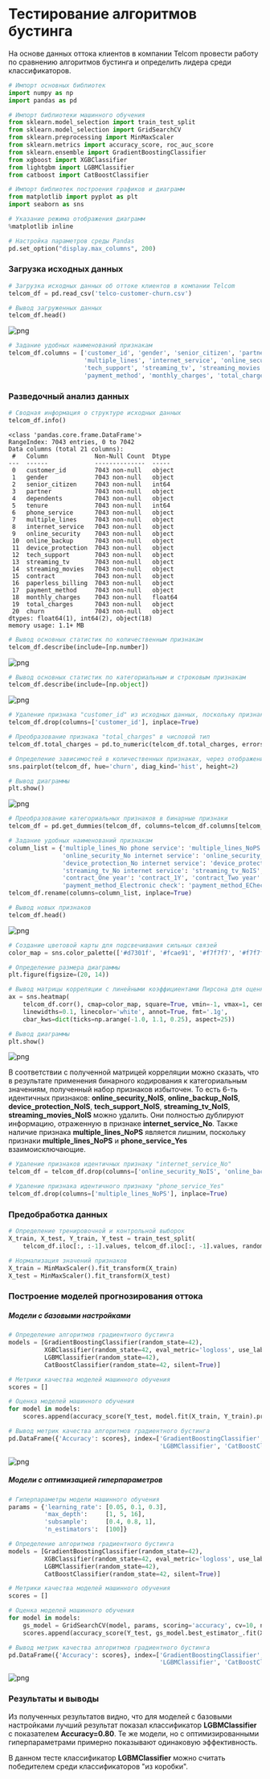 # Тестирование алгоритмов бустинга
На основе данных оттока клиентов в компании Telcom провести работу по сравнению алгоритмов бустинга и определить лидера среди классификаторов.

```python
# Импорт основных библиотек
import numpy as np
import pandas as pd

# Импорт библиотеки машинного обучения
from sklearn.model_selection import train_test_split
from sklearn.model_selection import GridSearchCV
from sklearn.preprocessing import MinMaxScaler
from sklearn.metrics import accuracy_score, roc_auc_score
from sklearn.ensemble import GradientBoostingClassifier
from xgboost import XGBClassifier
from lightgbm import LGBMClassifier
from catboost import CatBoostClassifier

# Импорт библиотек построения графиков и диаграмм
from matplotlib import pyplot as plt
import seaborn as sns

# Указание режима отображения диаграмм
%matplotlib inline

# Настройка параметров среды Pandas
pd.set_option("display.max_columns", 200)
```
### Загрузка исходных данных
```python
# Загрузка исходных данных об оттоке клиентов в компании Telcom
telcom_df = pd.read_csv('telco-customer-churn.csv')

# Вывод загруженных данных
telcom_df.head()
```
![png](Images/table01.jpg)

```python
# Задание удобных наименований признакам
telcom_df.columns = ['customer_id', 'gender', 'senior_citizen', 'partner', 'dependents', 'tenure', 'phone_service',
                     'multiple_lines', 'internet_service', 'online_security', 'online_backup', 'device_protection',
                     'tech_support', 'streaming_tv', 'streaming_movies', 'contract', 'paperless_billing',
                     'payment_method', 'monthly_charges', 'total_charges', 'churn']
```

### Разведочный анализ данных
```python
# Сводная информация о структуре исходных данных
telcom_df.info()
```
```
<class 'pandas.core.frame.DataFrame'>
RangeIndex: 7043 entries, 0 to 7042
Data columns (total 21 columns):
 #   Column             Non-Null Count  Dtype  
---  ------             --------------  -----  
 0   customer_id        7043 non-null   object 
 1   gender             7043 non-null   object 
 2   senior_citizen     7043 non-null   int64  
 3   partner            7043 non-null   object 
 4   dependents         7043 non-null   object 
 5   tenure             7043 non-null   int64  
 6   phone_service      7043 non-null   object 
 7   multiple_lines     7043 non-null   object 
 8   internet_service   7043 non-null   object 
 9   online_security    7043 non-null   object 
 10  online_backup      7043 non-null   object 
 11  device_protection  7043 non-null   object 
 12  tech_support       7043 non-null   object 
 13  streaming_tv       7043 non-null   object 
 14  streaming_movies   7043 non-null   object 
 15  contract           7043 non-null   object 
 16  paperless_billing  7043 non-null   object 
 17  payment_method     7043 non-null   object 
 18  monthly_charges    7043 non-null   float64
 19  total_charges      7043 non-null   object 
 20  churn              7043 non-null   object 
dtypes: float64(1), int64(2), object(18)
memory usage: 1.1+ MB
```

```python
# Вывод основных статистик по количественным признакам
telcom_df.describe(include=[np.number])
```
![png](Images/table02.jpg)

```python
# Вывод основных статистик по категориальным и строковым признакам
telcom_df.describe(include=[np.object])
```
![png](Images/table03.jpg)

```python
# Удаление признака "customer_id" из исходных данных, поскольку признак не несёт никакой информации
telcom_df.drop(columns=['customer_id'], inplace=True)

# Преобразование признака "total_charges" в числовой тип
telcom_df.total_charges = pd.to_numeric(telcom_df.total_charges, errors='coerce').fillna(0)
```
```python
# Определение зависимостей в количественных признаках, через отображение парных отношений признаков и их распределение
sns.pairplot(telcom_df, hue='churn', diag_kind='hist', height=2)

# Вывод диаграммы
plt.show()
```
![png](Images/chart01.jpg)

```python
# Преобразование категориальных признаков в бинарные признаки
telcom_df = pd.get_dummies(telcom_df, columns=telcom_df.columns[telcom_df.dtypes==object], drop_first=True)

# Задание удобных наименований признакам
column_list = {'multiple_lines_No phone service': 'multiple_lines_NoPS', 'internet_service_Fiber optic': 'internet_service_FO',
               'online_security_No internet service': 'online_security_NoIS', 'online_backup_No internet service': 'online_backup_NoIS', 
               'device_protection_No internet service': 'device_protection_NoIS', 'tech_support_No internet service': 'tech_support_NoIS',
               'streaming_tv_No internet service': 'streaming_tv_NoIS', 'streaming_movies_No internet service': 'streaming_movies_NoIS',
               'contract_One year': 'contract_1Y', 'contract_Two year': 'contract_2Y', 'payment_method_Credit card (automatic)': 'payment_method_Card',
               'payment_method_Electronic check': 'payment_method_ECheck', 'payment_method_Mailed check': 'payment_method_Mail'}
telcom_df.rename(columns=column_list, inplace=True)

# Вывод новых признаков
telcom_df.head()
```
![png](Images/table04.jpg)

```python
# Создание цветовой карты для подсвечивания сильных связей
color_map = sns.color_palette(['#d7301f', '#fcae91', '#f7f7f7', '#f7f7f7', '#f7f7f7', '#f7f7f7', '#9ecae1', '#08519c'])

# Определение размера диаграммы
plt.figure(figsize=(20, 14))

# Вывод матрицы корреляции с линейными коэффициентами Пирсона для оценки степени линейной зависимости между признаками
ax = sns.heatmap(
    telcom_df.corr(), cmap=color_map, square=True, vmin=-1, vmax=1, center= 0,
    linewidths=0.1, linecolor='white', annot=True, fmt='.1g', 
    cbar_kws=dict(ticks=np.arange(-1.0, 1.1, 0.25), aspect=25))

# Вывод диаграммы
plt.show()
```
![png](Images/chart02.jpg)

В соответствии с полученной матрицей корреляции можно сказать, что в результате применения бинарного кодирования к категориальным значениям, полученный набор признаков избыточен. То есть 6-ть идентичных признаков: **online_security_NoIS**, **online_backup_NoIS**, **device_protection_NoIS**, **tech_support_NoIS**, **streaming_tv_NoIS**, **streaming_movies_NoIS** можно удалить. Они полностью дублируют информацию, отраженную в признаке **internet_service_No**. Также наличие признака **multiple_lines_NoPS** является лишним, поскольку признаки **multiple_lines_NoPS** и **phone_service_Yes** взаимоисключающие.

```python
# Удаление признаков идентичных признаку "internet_service_No"
telcom_df = telcom_df.drop(columns=['online_security_NoIS', 'online_backup_NoIS', 'device_protection_NoIS', 'tech_support_NoIS', 'streaming_tv_NoIS', 'streaming_movies_NoIS'])

# Удаление признака идентичного признаку "phone_service_Yes"
telcom_df.drop(columns=['multiple_lines_NoPS'], inplace=True)
```
### Предобработка данных
```python
# Определение тренировочной и контрольной выборок
X_train, X_test, Y_train, Y_test = train_test_split(
    telcom_df.iloc[:, :-1].values, telcom_df.iloc[:, -1].values, random_state=42)

# Нормализация значений признаков
X_train = MinMaxScaler().fit_transform(X_train)
X_test = MinMaxScaler().fit_transform(X_test)
```

### Построение моделей прогнозирования оттока
##### Модели с базовыми настройками
```python
# Определение алгоритмов градиентного бустинга
models = [GradientBoostingClassifier(random_state=42),
          XGBClassifier(random_state=42, eval_metric='logloss', use_label_encoder=False),
          LGBMClassifier(random_state=42),
          CatBoostClassifier(random_state=42, silent=True)]

# Метрики качества моделей машинного обучения
scores = []

# Оценка моделей машинного обучения
for model in models:
    scores.append(accuracy_score(Y_test, model.fit(X_train, Y_train).predict(X_test)))

# Вывод метрик качества алгоритмов градиентного бустинга
pd.DataFrame({'Accuracy': scores}, index=['GradientBoostingClassifier', 'XGBClassifier', 
                                          'LGBMClassifier', 'CatBoostClassifier'])
```
![png](Images/table05.jpg)

##### Модели с оптимизацией гиперпараметров
```python
# Гиперпараметры модели машинного обучения
params = {'learning_rate': [0.05, 0.1, 0.3],
          'max_depth':     [1, 5, 16],
          'subsample':     [0.4, 0.8, 1],
          'n_estimators':  [100]}

# Определение алгоритмов градиентного бустинга
models = [GradientBoostingClassifier(random_state=42),
          XGBClassifier(random_state=42, eval_metric='logloss', use_label_encoder=False),
          LGBMClassifier(random_state=42),
          CatBoostClassifier(random_state=42, silent=True)]

# Метрики качества моделей машинного обучения
scores = []

# Оценка моделей машинного обучения
for model in models:
    gs_model = GridSearchCV(model, params, scoring='accuracy', cv=10, n_jobs=-1).fit(X_train, Y_train)
    scores.append(accuracy_score(Y_test, gs_model.best_estimator_.fit(X_train, Y_train).predict(X_test)))

# Вывод метрик качества алгоритмов градиентного бустинга
pd.DataFrame({'Accuracy': scores}, index=['GradientBoostingClassifier', 'XGBClassifier', 
                                          'LGBMClassifier', 'CatBoostClassifier'])
```
![png](Images/table06.jpg)

### Результаты и выводы
Из полученных результатов видно, что для моделей с базовыми настройками лучший результат показал классификатор **LGBMClassifier** с показателем **Accuracy=0.80**. Те же модели, но с оптимизированными гиперпараметрами примерно показывают одинаковую эффективность.

В данном тесте классификатор **LGBMClassifier** можно считать победителем среди классификаторов "из коробки".
